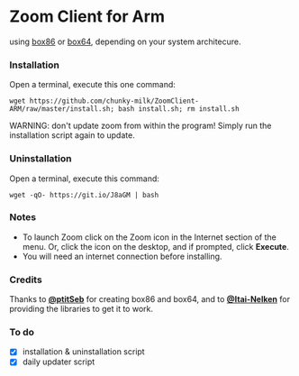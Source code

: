 # Zoom Client for Arm
using [box86](https://github.com/ptitSeb/box86/) or [box64](https://github.com/ptitSeb/box64/), depending on your system architecure.

### Installation
Open a terminal, execute this one command:
```
wget https://github.com/chunky-milk/ZoomClient-ARM/raw/master/install.sh; bash install.sh; rm install.sh
```
WARNING: don't update zoom from within the program! Simply run the installation script again to update.

### Uninstallation
Open a terminal, execute this command:
```
wget -qO- https://git.io/J8aGM | bash
```

### Notes
- To launch Zoom click on the Zoom icon in the Internet section of the menu. Or, click the icon on the desktop, and if prompted, click **Execute**.
- You will need an internet connection before installing.

### Credits
Thanks to [**@ptitSeb**](http://github.com/ptitSeb/) for creating box86 and box64, and to [**@Itai-Nelken**](http://github.com/Itai-Nelken/) for providing the libraries to get it to work.

### To do
- [x] installation & uninstallation script
- [x] daily updater script
